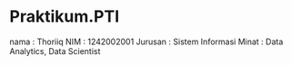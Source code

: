 # Praktikum.PTI
nama : Thoriiq
NIM  : 1242002001
Jurusan : Sistem Informasi
Minat   : Data Analytics, Data Scientist
